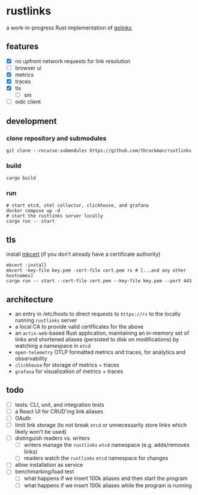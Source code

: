 # rustlinks

a work-in-progress Rust implementation of [golinks](https://golinks.github.io/golinks/)

## features

- [x] no upfront network requests for link resolution
- [ ] browser ui
- [x] metrics
- [x] traces
- [x] tls
  - [ ] sni
- [ ] oidc client

## development

### clone repository and submodules

```shell
git clone --recurse-submodules https://github.com/tbrockman/rustlinks
```

### build

```shell
cargo build
```

### run

```shell
# start etcd, otel collector, clickhouse, and grafana
docker compose up -d
# start the rustlinks server locally
cargo run -- start
```

## tls

install [mkcert](https://github.com/FiloSottile/mkcert#installation) (if you don't already have a certificate authority)

```shell
mkcert -install
mkcert -key-file key.pem -cert-file cert.pem rs # [...and any other hostnames]
cargo run -- start --cert-file cert.pem --key-file key.pem --port 443
```

## architecture

- an entry in /etc/hosts to direct requests to `https://rs` to the locally running `rustlinks` server
- a local CA to provide valid certificates for the above
- an `actix-web`-based Rust application, maintaining an in-memory set of links and shortened aliases (persisted to disk on modifications) by watching a namespace in `etcd`
- `open-telemetry` OTLP formatted metrics and traces, for analytics and observability
- `clickhouse` for storage of metrics + traces
- `grafana` for visualization of metrics + traces

## todo

- [ ] tests: CLI, unit, and integration tests
- [ ] a React UI for CRUD'ing link aliases
- [ ] OAuth
- [ ] limit link storage (to not break `etcd` or unnecessarily store links which likely won't be used)
- [ ] distinguish readers vs. writers
  - [ ] writers manage the `rustlinks` `etcd` namespace (e.g. adds/removes links)
  - [ ] readers watch the `rustlinks` `etcd` namespace for changes
- [ ] allow installation as service
- [ ] benchmarking/load test
  - [ ] what happens if we insert 100k aliases and then start the program
  - [ ] what happens if we insert 100k aliases while the program is running
